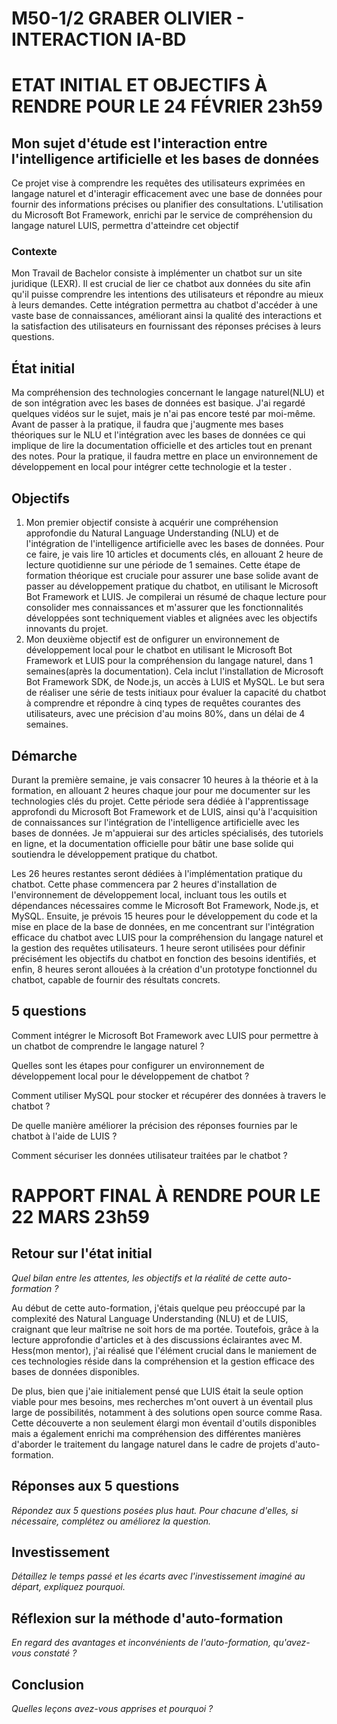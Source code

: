# M50-1/2 GRABER OLIVIER - INTERACTION IA-BD

# ETAT INITIAL ET OBJECTIFS À RENDRE POUR LE 24 FÉVRIER 23h59

## Mon sujet d'étude est l'interaction entre l'intelligence artificielle et les bases de données
Ce projet vise à comprendre les requêtes des utilisateurs exprimées en langage naturel et d'interagir efficacement avec une base de données pour fournir des informations précises ou planifier des consultations. L'utilisation du Microsoft Bot Framework, enrichi par le service de compréhension du langage naturel LUIS, permettra d'atteindre cet objectif

### Contexte
Mon Travail de Bachelor consiste à implémenter un chatbot sur un site juridique (LEXR). Il est crucial de lier ce chatbot aux données du site afin qu'il puisse comprendre les intentions des utilisateurs et répondre au mieux à leurs demandes. Cette intégration permettra au chatbot d'accéder à une vaste base de connaissances, améliorant ainsi la qualité des interactions et la satisfaction des utilisateurs en fournissant des réponses précises à leurs questions.

## État initial
Ma compréhension des technologies concernant le langage naturel(NLU) et de son intégration avec les bases de données est basique. J'ai regardé quelques vidéos sur le sujet, mais je n'ai pas encore testé par moi-même.
Avant de passer à la pratique, il faudra que j'augmente mes bases théoriques sur le NLU et l'intégration avec les bases de données ce qui implique de lire la documentation officielle et des articles tout en prenant des notes.
Pour la pratique, il faudra mettre en place un environnement de développement en local pour intégrer cette technologie et la tester .

## Objectifs
1. Mon premier objectif consiste à acquérir une compréhension approfondie du Natural Language Understanding (NLU) et de l'intégration de l'intelligence artificielle avec les bases de données. Pour ce faire, je vais lire 10 articles et documents clés, en allouant 2 heure de lecture quotidienne sur une période de 1 semaines. Cette étape de formation théorique est cruciale pour assurer une base solide avant de passer au développement pratique du chatbot, en utilisant le Microsoft Bot Framework et LUIS. Je compilerai un résumé de chaque lecture pour consolider mes connaissances et m'assurer que les fonctionnalités développées sont techniquement viables et alignées avec les objectifs innovants du projet.
2. Mon deuxième objectif est de onfigurer un environnement de développement local pour le chatbot en utilisant le Microsoft Bot Framework et LUIS pour la compréhension du langage naturel, dans 1 semaines(après la documentation). Cela inclut l'installation de Microsoft Bot Framework SDK, de Node.js, un accès à LUIS et MySQL. Le but sera de réaliser une série de tests initiaux pour évaluer la capacité du chatbot à comprendre et répondre à cinq types de requêtes courantes des utilisateurs, avec une précision d'au moins 80%, dans un délai de 4 semaines.

## Démarche
Durant la première semaine, je vais consacrer 10 heures à la théorie et à la formation, en allouant 2 heures chaque jour pour me documenter sur les technologies clés du projet. Cette période sera dédiée à l'apprentissage approfondi du Microsoft Bot Framework et de LUIS, ainsi qu'à l'acquisition de connaissances sur l'intégration de l'intelligence artificielle avec les bases de données. Je m'appuierai sur des articles spécialisés, des tutoriels en ligne, et la documentation officielle pour bâtir une base solide qui soutiendra le développement pratique du chatbot.

Les 26 heures restantes seront dédiées à l'implémentation pratique du chatbot. Cette phase commencera par 2 heures d'installation de l'environnement de développement local, incluant tous les outils et dépendances nécessaires comme le Microsoft Bot Framework, Node.js, et MySQL. Ensuite, je prévois 15 heures pour le développement du code et la mise en place de la base de données, en me concentrant sur l'intégration efficace du chatbot avec LUIS pour la compréhension du langage naturel et la gestion des requêtes utilisateurs. 1 heure seront utilisées pour définir précisément les objectifs du chatbot en fonction des besoins identifiés, et enfin, 8 heures seront allouées à la création d'un prototype fonctionnel du chatbot, capable de fournir des résultats concrets.

## 5 questions
Comment intégrer le Microsoft Bot Framework avec LUIS pour permettre à un chatbot de comprendre le langage naturel ?

Quelles sont les étapes pour configurer un environnement de développement local pour le développement de chatbot ?

Comment utiliser MySQL pour stocker et récupérer des données à travers le chatbot ?

De quelle manière améliorer la précision des réponses fournies par le chatbot à l'aide de LUIS ?

Comment sécuriser les données utilisateur traitées par le chatbot ?

# RAPPORT FINAL À RENDRE POUR LE 22 MARS 23h59

## Retour sur l'état initial

_Quel bilan entre les attentes, les objectifs et la réalité de cette auto-formation ?_

Au début de cette auto-formation, j'étais quelque peu préoccupé par la complexité des Natural Language Understanding (NLU) et de LUIS, craignant que leur maîtrise ne soit hors de ma portée. Toutefois, grâce à la lecture approfondie d'articles et à des discussions éclairantes avec M. Hess(mon mentor), j'ai réalisé que l'élément crucial dans le maniement de ces technologies réside dans la compréhension et la gestion efficace des bases de données disponibles. 

De plus, bien que j'aie initialement pensé que LUIS était la seule option viable pour mes besoins, mes recherches m'ont ouvert à un éventail plus large de possibilités, notamment à des solutions open source comme Rasa. Cette découverte a non seulement élargi mon éventail d'outils disponibles mais a également enrichi ma compréhension des différentes manières d'aborder le traitement du langage naturel dans le cadre de projets d'auto-formation.

## Réponses aux 5 questions

_Répondez aux 5 questions posées plus haut. Pour chacune d'elles, si nécessaire, complétez ou améliorez la question._

## Investissement

_Détaillez le temps passé et les écarts avec l'investissement imaginé au départ, expliquez pourquoi._

## Réflexion sur la méthode d'auto-formation

_En regard des avantages et inconvénients de l'auto-formation, qu'avez-vous constaté ?_

## Conclusion

_Quelles leçons avez-vous apprises et pourquoi ?_
